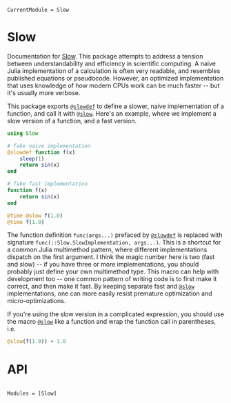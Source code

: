 ```@meta
CurrentModule = Slow
```

# Slow

Documentation for [Slow](https://github.com/xzackli/Slow.jl). This package attempts to address a tension between understandability and efficiency in scientific computing. A naive Julia implementation of a calculation is often very readable, and resembles published equations or pseudocode. However, an optimized implementation that uses knowledge of how modern CPUs work can be much faster -- but it's usually more verbose. 

This package exports [`@slowdef`](@ref) to define a slower, naive implementation of a function, and call it with [`@slow`](@ref). Here's an example, where we implement a slow version of a function, and a fast version. 

```julia
using Slow

# fake naive implementation
@slowdef function f(x)
    sleep(1)  
    return sin(x)
end

# fake fast implementation
function f(x)
    return sin(x)
end

@time @slow f(1.0)
@time f(1.0)
```

The function definition `func(args...)` prefaced by [`@slowdef`](@ref) is replaced with signature `func(::Slow.SlowImplementation, args...)`. This is a shortcut for a common Julia multimethod pattern, where different implementations dispatch on the first argument. I think the magic number here is two (fast and slow) -- if you have three or more implementations, you should probably just define your own multimethod type. This macro can help with development too -- one common pattern of writing code is to first make it correct, and then make it fast. By keeping separate fast and [`@slow`](@ref) implementations, one can more easily resist premature optimization and micro-optimizations.

If you're using the slow version in a complicated expression, you should use the macro [`@slow`](@ref) like a function and wrap the function call in parentheses, i.e.

```julia
@slow(f(1.0)) + 1.0
```


# API

```@index
```

```@autodocs
Modules = [Slow]
```
